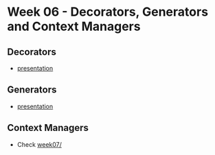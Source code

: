 # Week 06 - Decorators, Generators and Context Managers

## Decorators

* [presentation](https://slides.com/hackbulgaria/copy-of-107)

## Generators

* [presentation](https://slides.com/hackbulgaria/copy-of-30-84-127)


## Context Managers

* Check [week07/](https://github.com/HackBulgaria/Programming-101-Python-2019/tree/master/week07)

